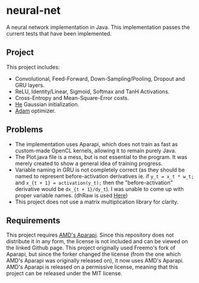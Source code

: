 # neural-net
A neural network implementation in Java. This implementation passes the current tests that have been implemented.
## Project
This project includes:
* Convolutional, Feed-Forward, Down-Sampling/Pooling, Dropout and GRU layers.
* ReLU, Identity/Linear, Sigmoid, Softmax and TanH Activations.
* Cross-Entropy and Mean-Square-Error costs.
* [He](https://arxiv.org/abs/1502.01852) Gaussian initialization.
* [Adam](https://arxiv.org/abs/1412.6980) optimizer.

## Problems
* The implementation uses Aparapi, which does not train as fast as custom-made OpenCL kernels, allowing it to remain purely Java.
* The Plot.java file is a mess, but is not essential to the program. It was merely created to show a general idea of training progress.
* Variable naming in GRU is not completely correct (as they should be named to represent before-activation derivatives ie. if `y_t = x_t * w_t;` and `x_{t + 1} = activation(y_t);` then the "before-activation" derivative would be `dx_{t + 1}/dy_t`). I was unable to come up with proper variable names. (dhRaw is used [Here](https://gist.github.com/karpathy/d4dee566867f8291f086))
* This project does not use a matrix multiplication library for clarity.

## Requirements
This project requires [AMD's Aparapi](https://github.com/aparapi/aparapi/releases). Since this repository does not distribute it in any form, the license is not included and can be viewed on the linked Github page. This project originally used Freemo's fork of Aparapi, but since the forker changed the license (from the one which AMD's Aparapi was originally released on), it now uses AMD's Aparapi. AMD's Aparapi is released on a permissive license, meaning that this project can be released under the MIT license.
